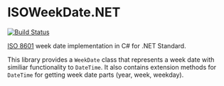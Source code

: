 # ISOWeekDate.NET
[![Build Status](https://dev.azure.com/valters-melnalksnis/ISOWeekDate.NET/_apis/build/status/VMelnalksnis.ISOWeekDate.NET?branchName=master)](https://dev.azure.com/valters-melnalksnis/ISOWeekDate.NET/_build/latest?definitionId=1&branchName=master)

[ISO 8601](https://www.iso.org/iso-8601-date-and-time-format.html) week date implementation in C# for .NET Standard.

This library provides a `WeekDate` class that represents a week date with similiar functionality to `DateTime`.
It also contains extension methods for `DateTime` for getting week date parts (year, week, weekday).
